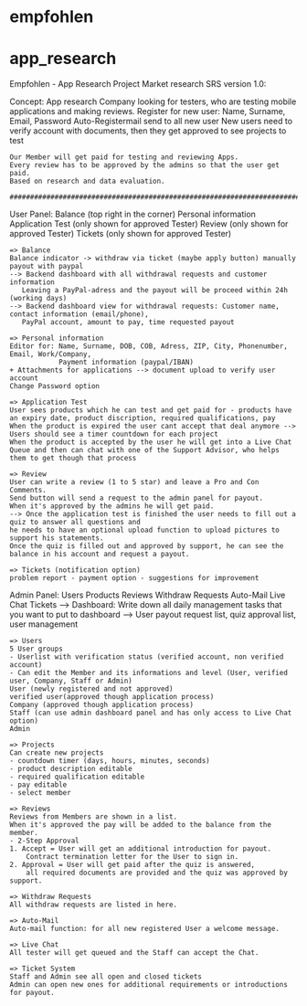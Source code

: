 # empfohlen


# app_research
Empfohlen - App Research Project
Market research SRS version 1.0:
 
Concept:
    App research Company looking for testers, who are testing mobile applications and making reviews.
    Register for new user: Name, Surname, Email, Password
    Auto-Registermail send to all new user
    New users need to verify account with documents, then they get approved to see projects to test
   
    Our Member will get paid for testing and reviewing Apps.
    Every review has to be approved by the admins so that the user get paid.
    Based on research and data evaluation.
   
    ############################################################################################## 
User Panel:
    Balance (top right in the corner)
    Personal information
    Application Test (only shown for approved Tester)
    Review (only shown for approved Tester)
    Tickets (only shown for approved Tester)
   
    => Balance
    Balance indicator -> withdraw via ticket (maybe apply button) manually payout with paypal 
    --> Backend dashboard with all withdrawal requests and customer information
       Leaving a PayPal-adress and the payout will be proceed within 24h (working days)
    --> Backend dashboard view for withdrawal requests: Customer name, contact information (email/phone), 
       PayPal account, amount to pay, time requested payout
   
    => Personal information
    Editor for: Name, Surname, DOB, COB, Adress, ZIP, City, Phonenumber, Email, Work/Company, 
                Payment information (paypal/IBAN)
    + Attachments for applications --> document upload to verify user account
    Change Password option
   
    => Application Test
    User sees products which he can test and get paid for - products have an expiry date, product discription, required qualifications, pay
    When the product is expired the user cant accept that deal anymore --> Users should see a timer countdown for each project
    When the product is accepted by the user he will get into a Live Chat Queue and then can chat with one of the Support Advisor, who helps them to get though that process
 
    => Review
    User can write a review (1 to 5 star) and leave a Pro and Con Comments.
    Send button will send a request to the admin panel for payout.
    When it's approved by the admins he will get paid.
    --> Once the application test is finished the user needs to fill out a quiz to answer all questions and 
    he needs to have an optional upload function to upload pictures to support his statements. 
    Once the quiz is filled out and approved by support, he can see the balance in his account and request a payout.
 
    => Tickets (notification option)
    problem report - payment option - suggestions for improvement
   
   
Admin Panel:
    Users
    Products
    Reviews
    Withdraw Requests
    Auto-Mail
    Live Chat
    Tickets
--> Dashboard: Write down all daily management tasks that you want to put to dashboard --> User payout request list, quiz approval list, user management
 
    => Users
    5 User groups
    - Userlist with verification status (verified account, non verified account)
    - Can edit the Member and its informations and level (User, verified user, Company, Staff or Admin)
    User (newly registered and not approved)
    verified user(approved though application process)
    Company (approved though application process)
    Staff (can use admin dashboard panel and has only access to Live Chat option)
    Admin
   
    => Projects
    Can create new projects
    - countdown timer (days, hours, minutes, seconds)
    - product description editable
    - required qualification editable
    - pay editable
    - select member
 
    => Reviews
    Reviews from Members are shown in a list.
    When it's approved the pay will be added to the balance from the member.
    - 2-Step Approval
    1. Accept = User will get an additional introduction for payout. 
        Contract termination letter for the User to sign in.
    2. Approval = User will get paid after the quiz is answered, 
        all required documents are provided and the quiz was approved by support.
   
    => Withdraw Requests
    All withdraw requests are listed in here.
   
    => Auto-Mail
    Auto-mail function: for all new registered User a welcome message.
   
    => Live Chat
    All tester will get queued and the Staff can accept the Chat.
   
    => Ticket System
    Staff and Admin see all open and closed tickets
    Admin can open new ones for additional requirements or introductions for payout.
